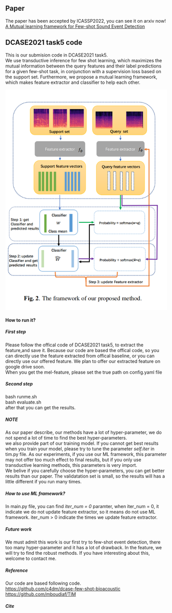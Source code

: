## Paper
The paper has been accepted by ICASSP2022, you can see it on arxiv now! <a href="https://arxiv.org/abs/2110.04474" title="A Mutual learning framework for Few-shot Sound Event Detection">A Mutual learning framework for Few-shot Sound Event Detection</a> 
## DCASE2021 task5 code
This is our submision code in DCASE2021 task5. <br/>
We use transductive inference for few shot learning, which maximizes the mutual information between the query features and their label predictions for a given few-shot task, in conjunction with a supervision loss based on the support set. Furthermore, we propose a mutual learning framework, which makes feature extractor and classifier to help each other.<br/>

<img src="picture/2.PNG" alt="network" title="framework"> <br/>

#### How to run it?
##### First step
Please follow the offical code of DCASE2021 task5, to extract the feature,and save it. Because our code are based the offical code, so you can directly use the feature extracted from offical baseline, or you can directly use our offered feature. We plan to offer our extracted feature on google drive soon. <br/>
When you get the mel-feature, please set the true path on config.yaml file <br/>

##### Second step
bash runme.sh <br/>
bash evaluate.sh <br/>
after that you can get the results.

##### NOTE
As our paper describe, our methods have a lot of hyper-parameter, we do not spend a lot of time to find the best hyper-parameters.<br/> we also provide part of our training model. If you cannot get best results when you train your model, please try to tune the parameter *self.iter* in tim.py file. As our experiments, if you use our ML framework, this parameter may not offer too much effect to final results, but if you only use transductive learning methods, this parameters is very import. <br/>
We belive if you carefully choose the hyper-parameters, you can get better results than our paper. The validatation set is small, so the results will has a little different if you run many times.

##### How to use ML framework?
In main.py file, you can find *iter_num = 0* paramter, when iter_num = 0, it indicate we do not update feature extractor, so it means do not use ML framework. iter_num > 0 indicate the times we update feature extractor. <br/>

##### Future work
We must admit this work is our first try to few-shot event detection, there too many hyper-parameter and it has a lot of drawback. In the feature, we will try to find the robust methods. If you have interesting about this, welcome to contact me.

##### Reference
Our code are based following code. <br/>
https://github.com/c4dm/dcase-few-shot-bioacoustic <br/>
https://github.com/mboudiaf/TIM

##### Cite



